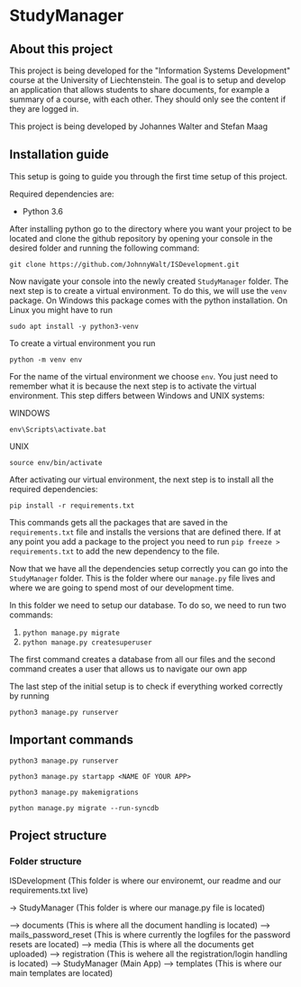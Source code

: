 # StudyManager

## About this project

This project is being developed for the "Information Systems Development" course at the University of Liechtenstein. The goal is to setup and develop an application that allows students to share documents, for example a summary of a course, with each other. They should only see the content if they are logged in.

This project is being developed by Johannes Walter and Stefan Maag

## Installation guide

This setup is going to guide you through the first time setup of this project.

Required dependencies are:

- Python 3.6

After installing python go to the directory where you want your project to be located and clone the github repository by opening your console in the desired folder and running the following command:

```
git clone https://github.com/JohnnyWalt/ISDevelopment.git
```

Now navigate your console into the newly created `StudyManager` folder. The next step is to create a virtual environment. To do this, we will use the `venv` package. On Windows this package comes with the python installation. On Linux you might have to run

```
sudo apt install -y python3-venv
```

To create a virtual environment you run 

```python -m venv env```

For the name of the virtual environment we choose `env`. You just need to remember what it is because the next step is to activate the virtual environment. This step differs between Windows and UNIX systems:

WINDOWS
```
env\Scripts\activate.bat
```

UNIX
```
source env/bin/activate
```

After activating our virtual environment, the next step is to install all the required dependencies:

```
pip install -r requirements.txt
```

This commands gets all the packages that are saved in the `requirements.txt` file and installs the versions that are defined there. If at any point you add a package to the project you need to run `pip freeze > requirements.txt` to add the new dependency to the file.

Now that we have all the dependencies setup correctly you can go into the `StudyManager` folder. This is the folder where our `manage.py` file lives and where we are going to spend most of our development time.

In this folder we need to setup our database. To do so, we need to run two commands:

1) `python manage.py migrate`
2) `python manage.py createsuperuser`

The first command creates a database from all our files and the second command creates a user that allows us to navigate our own app

The last step of the initial setup is to check if everything worked correctly by running

```
python3 manage.py runserver
```

## Important commands

```
python3 manage.py runserver
```
```
python3 manage.py startapp <NAME OF YOUR APP>
```
```
python3 manage.py makemigrations
```
```
python manage.py migrate --run-syncdb
```



## Project structure

### Folder structure

ISDevelopment (This folder is where our environemt, our readme and our requirements.txt live)

-> StudyManager (This folder is where our manage.py file is located)

--> documents (This is where all the document handling is located)
--> mails_password_reset (This is where currently the logfiles for the password resets are located)
--> media (This is where all the documents get uploaded)
--> registration (This is wehere all the registration/login handling is located)
--> StudyManager (Main App)
--> templates (This is where our main templates are located)

